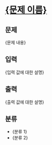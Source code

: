 # [\{문제 이름\}](https://www.acmicpc.net/problem/\{문제번호\})

## 문제
\{문제 내용\}

## 입력
\{입력 값에 대한 설명\}

## 출력
\{출력 값에 대한 설명\}

## 분류
- \{분류 1\}
- \{분류 2\}
